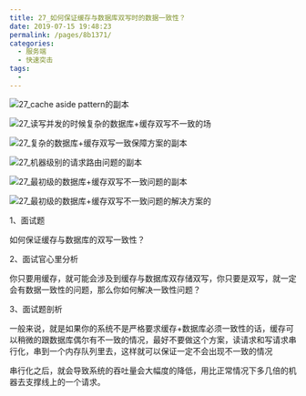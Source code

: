 ```yaml
---
title: 27_如何保证缓存与数据库双写时的数据一致性？
date: 2019-07-15 19:48:23
permalink: /pages/8b1371/
categories:
  - 服务端
  - 快速突击
tags:
  - 
---
```





![27_cache aside pattern的副本](http://anlun-oss.oss-cn-shenzhen.aliyuncs.com/alun-java-interview/27_cache%20aside%20pattern%E7%9A%84%E5%89%AF%E6%9C%AC.png)

![27_读写并发的时候复杂的数据库+缓存双写不一致的场](http://anlun-oss.oss-cn-shenzhen.aliyuncs.com/alun-java-interview/27_%E8%AF%BB%E5%86%99%E5%B9%B6%E5%8F%91%E7%9A%84%E6%97%B6%E5%80%99%E5%A4%8D%E6%9D%82%E7%9A%84%E6%95%B0%E6%8D%AE%E5%BA%93%2B%E7%BC%93%E5%AD%98%E5%8F%8C%E5%86%99%E4%B8%8D%E4%B8%80%E8%87%B4%E7%9A%84%E5%9C%BA%E6%99%AF%E7%9A%84%E5%89%AF%E6%9C%AC.png)

![27_复杂的数据库+缓存双写一致保障方案的副本](http://anlun-oss.oss-cn-shenzhen.aliyuncs.com/alun-java-interview/27_%E5%A4%8D%E6%9D%82%E7%9A%84%E6%95%B0%E6%8D%AE%E5%BA%93%2B%E7%BC%93%E5%AD%98%E5%8F%8C%E5%86%99%E4%B8%80%E8%87%B4%E4%BF%9D%E9%9A%9C%E6%96%B9%E6%A1%88%E7%9A%84%E5%89%AF%E6%9C%AC.png)

![27_机器级别的请求路由问题的副本](http://anlun-oss.oss-cn-shenzhen.aliyuncs.com/alun-java-interview/27_%E6%9C%BA%E5%99%A8%E7%BA%A7%E5%88%AB%E7%9A%84%E8%AF%B7%E6%B1%82%E8%B7%AF%E7%94%B1%E9%97%AE%E9%A2%98%E7%9A%84%E5%89%AF%E6%9C%AC.png)

![27_最初级的数据库+缓存双写不一致问题的副本](http://anlun-oss.oss-cn-shenzhen.aliyuncs.com/alun-java-interview/27_%E6%9C%80%E5%88%9D%E7%BA%A7%E7%9A%84%E6%95%B0%E6%8D%AE%E5%BA%93%2B%E7%BC%93%E5%AD%98%E5%8F%8C%E5%86%99%E4%B8%8D%E4%B8%80%E8%87%B4%E9%97%AE%E9%A2%98%E7%9A%84%E5%89%AF%E6%9C%AC.png)

![27_最初级的数据库+缓存双写不一致问题的解决方案的](http://anlun-oss.oss-cn-shenzhen.aliyuncs.com/alun-java-interview/27_%E6%9C%80%E5%88%9D%E7%BA%A7%E7%9A%84%E6%95%B0%E6%8D%AE%E5%BA%93%2B%E7%BC%93%E5%AD%98%E5%8F%8C%E5%86%99%E4%B8%8D%E4%B8%80%E8%87%B4%E9%97%AE%E9%A2%98%E7%9A%84%E8%A7%A3%E5%86%B3%E6%96%B9%E6%A1%88%E7%9A%84%E5%89%AF%E6%9C%AC.png)



 

1、面试题

 

如何保证缓存与数据库的双写一致性？

 

2、面试官心里分析

 

你只要用缓存，就可能会涉及到缓存与数据库双存储双写，你只要是双写，就一定会有数据一致性的问题，那么你如何解决一致性问题？

 

3、面试题剖析

 

一般来说，就是如果你的系统不是严格要求缓存+数据库必须一致性的话，缓存可以稍微的跟数据库偶尔有不一致的情况，最好不要做这个方案，读请求和写请求串行化，串到一个内存队列里去，这样就可以保证一定不会出现不一致的情况

 

串行化之后，就会导致系统的吞吐量会大幅度的降低，用比正常情况下多几倍的机器去支撑线上的一个请求。

